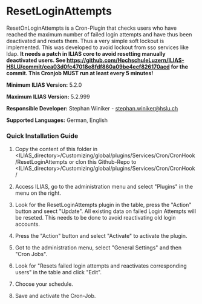 # ResetLoginAttempts

ResetOnLoginAttempts is a Cron-Plugin that checks users who have reached the maximum number of failed login attempts and have thus been deactivated and resets them. Thus a very simple soft lockout is implemented. This was developed to avoid lockout from sso services like ldap.
**It needs a patch in ILIAS core to avoid resetting manually deactivated users. See https://github.com/HochschuleLuzern/ILIAS-HSLU/commit/cea03d0fc47018e8fdf860a09be4ecf826170acd for the commit. This Cronjob MUST run at least every 5 minutes!**


**Minimum ILIAS Version:**
5.2.0

**Maximum ILIAS Version:**
5.2.999

**Responsible Developer:**
Stephan Winiker - stephan.winiker@hslu.ch

**Supported Languages:**
German, English

### Quick Installation Guide
1. Copy the content of this folder in <ILIAS_directory>/Customizing/global/plugins/Services/Cron/CronHook/ResetLoginAttempts or clon this Github-Repo to <ILIAS_directory>/Customizing/global/plugins/Services/Cron/CronHook/

2. Access ILIAS, go to the administration menu and select "Plugins" in the menu on the right.

3. Look for the ResetLoginAttempts plugin in the table, press the "Action" button and seect "Update". All existing data on failed Login Attempts will be reseted. This needs to be done to avoid reactivating old login accounts.

4. Press the "Action" button and select "Activate" to activate the plugin.

5. Got to the administration menu, select "General Settings" and then "Cron Jobs".

7. Look for "Resets failed login attempts and reactivates corresponding users" in the table and click "Edit".

8. Choose your schedule.

9. Save and activate the Cron-Job.